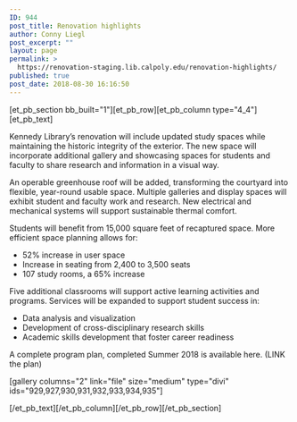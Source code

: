 ```yaml
---
ID: 944
post_title: Renovation highlights
author: Conny Liegl
post_excerpt: ""
layout: page
permalink: >
  https://renovation-staging.lib.calpoly.edu/renovation-highlights/
published: true
post_date: 2018-08-30 16:16:50
---
```

[et_pb_section bb_built="1"][et_pb_row][et_pb_column type="4_4"][et_pb_text]

Kennedy Library’s renovation will include updated study spaces while maintaining the historic integrity of the exterior. The new space will incorporate additional gallery and showcasing spaces for students and faculty to share research and information in a visual way.

An operable greenhouse roof will be added, transforming the courtyard into flexible, year-round usable space. Multiple galleries and display spaces will exhibit student and faculty work and research. New electrical and mechanical systems will support sustainable thermal comfort.

Students will benefit from 15,000 square feet of recaptured space. More efficient space planning allows for:
<ul>
 	<li>52% increase in user space</li>
 	<li>Increase in seating from 2,400 to 3,500 seats</li>
 	<li>107 study rooms, a 65% increase</li>
</ul>
Five additional classrooms will support active learning activities and programs. Services will be expanded to support student success in:
<ul>
 	<li>Data analysis and visualization</li>
 	<li>Development of cross-disciplinary research skills</li>
 	<li>Academic skills development that foster career readiness</li>
</ul>
A complete program plan, completed Summer 2018 is available here. (LINK the plan)

[gallery columns="2" link="file" size="medium" type="divi" ids="929,927,930,931,932,933,934,935"]

[/et_pb_text][/et_pb_column][/et_pb_row][/et_pb_section]
